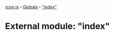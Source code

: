 [rcon.js](../README.md) › [Globals](../globals.md) › ["index"](_index_.md)

# External module: "index"


